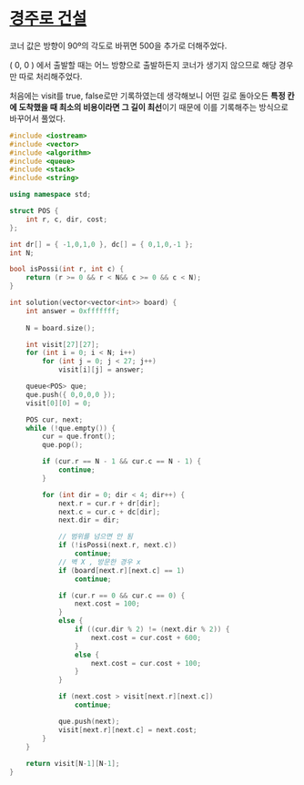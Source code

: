 # [경주로 건설 ](https://programmers.co.kr/learn/courses/30/lessons/67259)

코너 값은 방향이 90º의 각도로 바뀌면 500을 추가로 더해주었다.

( 0, 0 ) 에서 출발할 때는 어느 방향으로 출발하든지 코너가 생기지 않으므로 해당 경우만 따로 처리해주었다.

처음에는 visit를 true, false로만 기록하였는데 생각해보니 어떤 길로 돌아오든 **특정 칸에 도착했을 때 최소의 비용이라면 그 길이 최선**이기 때문에 이를 기록해주는 방식으로 바꾸어서 풀었다.

```c++
#include <iostream>
#include <vector>
#include <algorithm>
#include <queue>
#include <stack>
#include <string>

using namespace std;

struct POS {
	int r, c, dir, cost;
};

int dr[] = { -1,0,1,0 }, dc[] = { 0,1,0,-1 };
int N;

bool isPossi(int r, int c) {
	return (r >= 0 && r < N&& c >= 0 && c < N);
}

int solution(vector<vector<int>> board) {
	int answer = 0xfffffff;
	
	N = board.size();

	int visit[27][27];
	for (int i = 0; i < N; i++)
		for (int j = 0; j < 27; j++)
			visit[i][j] = answer;

	queue<POS> que;
	que.push({ 0,0,0,0 });
	visit[0][0] = 0;

	POS cur, next;
	while (!que.empty()) {
		cur = que.front();
		que.pop();

		if (cur.r == N - 1 && cur.c == N - 1) {
			continue;
		}

		for (int dir = 0; dir < 4; dir++) {
			next.r = cur.r + dr[dir];
			next.c = cur.c + dc[dir];
			next.dir = dir;

			// 범위를 넘으면 안 됨
			if (!isPossi(next.r, next.c))
				continue;
			// 벽 X , 방문한 경우 x
			if (board[next.r][next.c] == 1)
				continue;

			if (cur.r == 0 && cur.c == 0) {
				next.cost = 100;
			}
			else {
				if ((cur.dir % 2) != (next.dir % 2)) {
					next.cost = cur.cost + 600;
				}
				else {
					next.cost = cur.cost + 100;
				}
			}

			if (next.cost > visit[next.r][next.c])	
				continue;

			que.push(next);
			visit[next.r][next.c] = next.cost;
		}
	}
	
	return visit[N-1][N-1];
}
```
